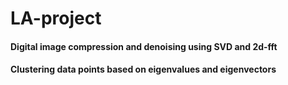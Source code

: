 # LA-project
#### Digital image compression and denoising using SVD and 2d-fft
#### Clustering data points based on eigenvalues and eigenvectors

